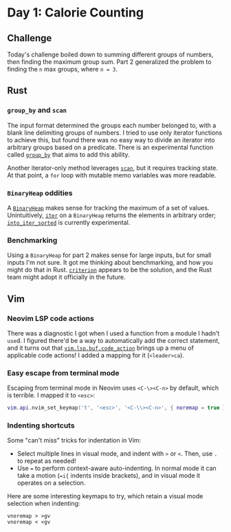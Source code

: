 # Day 1: Calorie Counting

## Challenge

Today's challenge boiled down to summing different groups of numbers, then finding the maximum group sum. Part 2 generalized the problem to finding the `n` max groups, where `n = 3`.

## Rust

### `group_by` and `scan`

The input format determined the groups each number belonged to, with a blank line delimiting groups of numbers. I tried to use only iterator functions to achieve this, but found there was no easy way to divide an iterator into arbitrary groups based on a predicate. There is an experimental function called [`group_by`](https://doc.rust-lang.org/std/primitive.slice.html#method.group_by) that aims to add this ability.

Another iterator-only method leverages [`scan`](https://doc.rust-lang.org/std/iter/trait.Iterator.html#method.scan), but it requires tracking state. At that point, a `for` loop with mutable memo variables was more readable.

### `BinaryHeap` oddities

A [`BinaryHeap`](https://doc.rust-lang.org/stable/std/collections/struct.BinaryHeap.html) makes sense for tracking the maximum of a set of values. Unintuitively, [`iter`](https://doc.rust-lang.org/stable/std/collections/struct.BinaryHeap.html#method.iter) on a `BinaryHeap` returns the elements in arbitrary order; [`into_iter_sorted`](https://doc.rust-lang.org/stable/std/collections/struct.BinaryHeap.html#method.into_iter_sorted) is currently experimental.

### Benchmarking

Using a `BinaryHeap` for part 2 makes sense for large inputs, but for small inputs I'm not sure. It got me thinking about benchmarking, and how you might do that in Rust. [`criterion`](https://docs.rs/criterion/latest/criterion/) appears to be the solution, and the Rust team might adopt it officially in the future.

## Vim

### Neovim LSP code actions

There was a diagnostic I got when I used a function from a module I hadn't `use`d. I figured there'd be a way to automatically add the correct statement, and it turns out that [`vim.lsp.buf.code_action`](https://neovim.io/doc/user/lsp.html#vim.lsp.buf.code_action()) brings up a menu of applicable code actions! I added a mapping for it (`<leader>ca`).

### Easy escape from terminal mode

Escaping from terminal mode in Neovim uses `<C-\><C-n>` by default, which is terrible. I mapped it to `<esc>`:

```lua
vim.api.nvim_set_keymap('t', '<esc>', '<C-\\><C-n>', { noremap = true })
```

### Indenting shortcuts

Some "can't miss" tricks for indentation in Vim:

- Select multiple lines in visual mode, and indent with `>` or `<`. Then, use `.` to repeat as needed!
- Use `=` to perform context-aware auto-indenting. In normal mode it can take a motion (`=i{` indents inside brackets), and in visual mode it operates on a selection.

Here are some interesting keymaps to try, which retain a visual mode selection when indenting:

```vimscript
vnoremap > >gv
vnoremap < <gv
```

